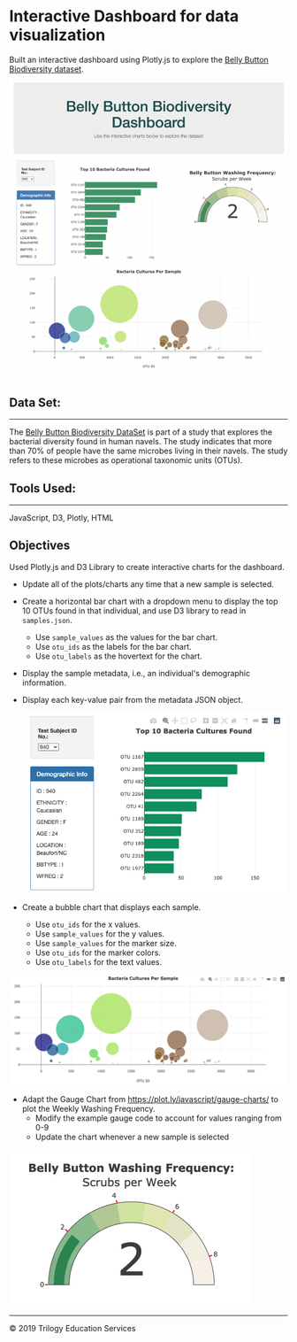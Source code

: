 # Interactive Dashboard for data visualization

Built an interactive dashboard using Plotly.js to explore the [Belly Button Biodiversity dataset](http://robdunnlab.com/projects/belly-button-biodiversity/).

![](Images/Dashboard.png)

## Data Set:
-----

The [Belly Button Biodiversity DataSet](http://robdunnlab.com/projects/belly-button-biodiversity/results-and-data/) is part of a study that explores the bacterial diversity found in human navels. The study indicates that more than 70% of people have the same microbes living in their navels. The study refers to these microbes as operational taxonomic units (OTUs).


## Tools Used:
----
JavaScript, D3, Plotly, HTML

## Objectives

Used Plotly.js and D3 Library to create interactive charts for the dashboard. 

- Update all of the plots/charts any time that a new sample is selected.

- Create a horizontal bar chart with a dropdown menu to display the top 10 OTUs found in that individual, and use D3 library to read in `samples.json`.
  - Use `sample_values` as the values for the bar chart.
  - Use `otu_ids` as the labels for the bar chart.
  - Use `otu_labels` as the hovertext for the chart.

- Display the sample metadata, i.e., an individual's demographic information.
- Display each key-value pair from the metadata JSON object.

  ![bar Chart](Images/bar_chart2.png)

- Create a bubble chart that displays each sample.
  - Use `otu_ids` for the x values.
  - Use `sample_values` for the y values.
  - Use `sample_values` for the marker size.
  - Use `otu_ids` for the marker colors.
  - Use `otu_labels` for the text values.

![Bubble Chart](Images/bubble_chart2.png)

- Adapt the Gauge Chart from <https://plot.ly/javascript/gauge-charts/> to plot the Weekly Washing Frequency.
    - Modify the example gauge code to account for values ranging from 0-9
    - Update the chart whenever a new sample is selected

![Gauge Chart](Images/gauge_chart.png)

- - -

© 2019 Trilogy Education Services
